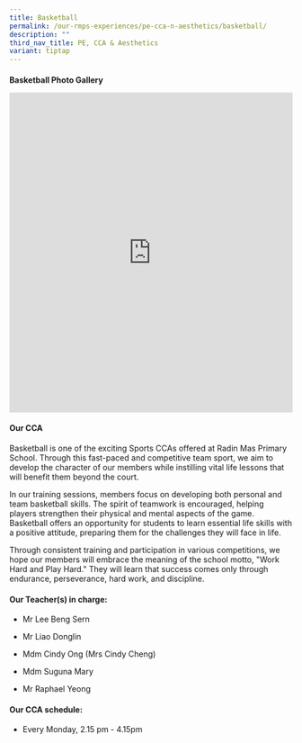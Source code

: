 ```yaml
---
title: Basketball
permalink: /our-rmps-experiences/pe-cca-n-aesthetics/basketball/
description: ""
third_nav_title: PE, CCA & Aesthetics
variant: tiptap
---
```

<h4></h4>
<p><strong>Basketball Photo Gallery</strong>
</p>
<div class="iframe-wrapper">
<iframe height="569" width="100%" allowfullscreen="true" frameborder="0" src="https://docs.google.com/presentation/d/e/2PACX-1vTtOTK20tPwd8P9VTLhaTIYuUqlA3OxI-Z9uGQnkQ3Gz_SzCFpVrNt0vRWL-QfbGGUH7qkTHV8txP9E/embed?start=true&amp;loop=true&amp;delayms=5000"></iframe>
</div>
<h4><strong>Our CCA</strong></h4>
<p>Basketball is one of the exciting Sports CCAs offered at Radin Mas Primary
School. Through this fast-paced and competitive team sport, we aim to develop
the character of our members while instilling vital life lessons that will
benefit them beyond the court.</p>
<p>In our training sessions, members focus on developing both personal and
team basketball skills. The spirit of teamwork is encouraged, helping players
strengthen their physical and mental aspects of the game. Basketball offers
an opportunity for students to learn essential life skills with a positive
attitude, preparing them for the challenges they will face in life.</p>
<p>Through consistent training and participation in various competitions,
we hope our members will embrace the meaning of the school motto, "Work
Hard and Play Hard." They will learn that success comes only through endurance,
perseverance, hard work, and discipline.</p>
<h4><strong>Our Teacher(s) in charge:</strong></h4>
<ul data-tight="true" class="tight">
<li>
<p>Mr Lee Beng Sern</p>
</li>
<li>
<p>Mr Liao Donglin</p>
</li>
<li>
<p>Mdm Cindy Ong (Mrs Cindy Cheng)</p>
</li>
<li>
<p>Mdm Suguna Mary</p>
</li>
<li>
<p>Mr Raphael Yeong</p>
</li>
</ul>
<h4><strong>Our CCA schedule:</strong></h4>
<ul data-tight="true" class="tight">
<li>
<p>Every Monday, 2.15 pm - 4.15pm</p>
</li>
</ul>
<p></p>
